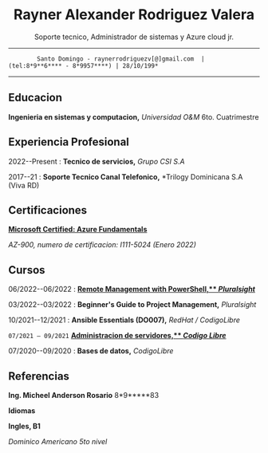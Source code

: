 

<h1 align="center"> Rayner Alexander Rodriguez Valera</h1>
<p align="center">Soporte tecnico, Administrador de sistemas y Azure cloud jr.</p>
<hr>

```
        Santo Domingo - raynerrodriguezv[@]gmail.com  | (tel:8*9**6**** - 8*9957****) | 28/10/199*
```
<hr>


## **Educacion**

**Ingenieria en sistemas y computacion,** *Universidad O&M* 6to. Cuatrimestre

## **Experiencia Profesional**

2022--Present 
:    **Tecnico de servicios,** *Grupo CSI S.A*

2017--21 
:   **Soporte Tecnico Canal Telefonico,** *Trilogy Dominicana S.A (Viva RD)

## **Certificaciones**

[**Microsoft Certified: Azure Fundamentals**](https://www.linkedin.com/posts/rayner-rodriguez-152944149_microsoft-certified-azure-fundamentals-was-activity-6889608817496084480-su7w)

*AZ-900, numero de certificacion: I111-5024 (Enero 2022)*

## **Cursos**

06/2022--06/2022
:    **[Remote Management with PowerShell,** *Pluralsight*](https://app.pluralsight.com/profile/rayner-rodriguez-v)**



03/2022--03/2022
:    **Beginner's Guide to Project Management,** *Pluralsight*

10/2021--12/2021
:    **Ansible Essentials (DO007),** *RedHat / CodigoLibre*



`07/2021 – 09/2021` **[Administracion de servidores,** *Codigo Libre*](https://drive.google.com/file/d/1FwTM2fSXKhdj_POb0WcbMdgcRrm-JjWj/view?usp=sharing)**


07/2020--09/2020
:    **Bases de datos,** *CodigoLibre*



## **Referencias**

**Ing. Micheel Anderson Rosario** 8*9*****83

**Idiomas**

**Ingles, B1**

*Dominico Americano 5to nivel*
